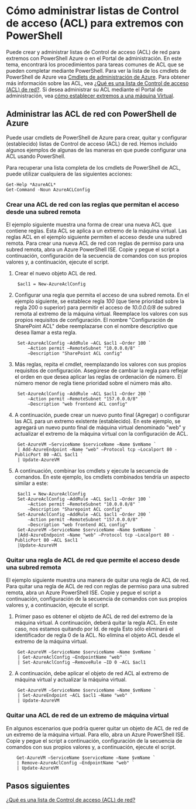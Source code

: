 <properties
   pageTitle="Cómo administrar listas de Control de acceso (ACL) para extremos con PowerShell"
   description="Obtenga información sobre cómo administrar las ACL con PowerShell"
   services="virtual-network"
   documentationCenter="na"
   authors="jimdial"
   manager="carmonm"
   editor="tysonn" />
<tags
   ms.service="virtual-network"
   ms.devlang="na"
   ms.topic="article"
   ms.tgt_pltfrm="na"
   ms.workload="infrastructure-services"
   ms.date="03/15/2016"
   ms.author="jdial" />

# <a name="how-to-manage-access-control-lists-acls-for-endpoints-by-using-powershell"></a>Cómo administrar listas de Control de acceso (ACL) para extremos con PowerShell

Puede crear y administrar listas de Control de acceso (ACL) de red para extremos con PowerShell Azure o en el Portal de administración. En este tema, encontrará los procedimientos para tareas comunes de ACL que se pueden completar mediante PowerShell. Para ver la lista de los cmdlets de PowerShell de Azure vea [Cmdlets de administración de Azure](http://go.microsoft.com/fwlink/?LinkId=317721). Para obtener más información sobre las ACL, vea [¿Qué es una lista de Control de acceso (ACL) de red?](virtual-networks-acl.md). Si desea administrar su ACL mediante el Portal de administración, vea [cómo establecer extremos a una máquina Virtual](../virtual-machines/virtual-machines-windows-classic-setup-endpoints.md).

## <a name="manage-network-acls-by-using-azure-powershell"></a>Administrar las ACL de red con PowerShell de Azure

Puede usar cmdlets de PowerShell de Azure para crear, quitar y configurar (establecido) listas de Control de acceso (ACL) de red. Hemos incluido algunos ejemplos de algunas de las maneras en que puede configurar una ACL usando PowerShell.

Para recuperar una lista completa de los cmdlets de PowerShell de ACL, puede utilizar cualquiera de las siguientes acciones:

    Get-Help *AzureACL*
    Get-Command -Noun AzureACLConfig

### <a name="create-a-network-acl-with-rules-that-permit-access-from-a-remote-subnet"></a>Crear una ACL de red con las reglas que permitan el acceso desde una subred remota

El ejemplo siguiente muestra una forma de crear una nueva ACL que contiene reglas. Esta ACL se aplica a un extremo de la máquina virtual. Las reglas ACL en el ejemplo siguiente permiten el acceso desde una subred remota. Para crear una nueva ACL de red con reglas de permiso para una subred remota, abra un Azure PowerShell ISE. Copie y pegue el script a continuación, configuración de la secuencia de comandos con sus propios valores y, a continuación, ejecute el script.

1. Crear el nuevo objeto ACL de red.

        $acl1 = New-AzureAclConfig

1. Configurar una regla que permita el acceso de una subred remota. En el ejemplo siguiente, se establece regla *100* (que tiene prioridad sobre la regla 200 o superior) para permitir el acceso de *10.0.0.0/8* de subred remota al extremo de la máquina virtual. Reemplace los valores con sus propios requisitos de configuración. El nombre "Configuración de SharePoint ACL" debe reemplazarse con el nombre descriptivo que desea llamar a esta regla.

        Set-AzureAclConfig –AddRule –ACL $acl1 –Order 100 `
            –Action permit –RemoteSubnet "10.0.0.0/8" `
            –Description "SharePoint ACL config"

1. Más reglas, repita el cmdlet, reemplazando los valores con sus propios requisitos de configuración. Asegúrese de cambiar la regla para reflejar el orden en que desea aplicar las reglas de ordenación de número. El número menor de regla tiene prioridad sobre el número más alto.

        Set-AzureAclConfig –AddRule –ACL $acl1 –Order 200 `
            –Action permit –RemoteSubnet "157.0.0.0/8" `
            –Description "web frontend ACL config"

1. A continuación, puede crear un nuevo punto final (Agregar) o configurar las ACL para un extremo existente (establecido). En este ejemplo, se agregará un nuevo punto final de máquina virtual denominado "web" y actualizar el extremo de la máquina virtual con la configuración de ACL.

        Get-AzureVM –ServiceName $serviceName –Name $vmName `
        | Add-AzureEndpoint –Name "web" –Protocol tcp –Localport 80 - PublicPort 80 –ACL $acl1 `
        | Update-AzureVM

1. A continuación, combinar los cmdlets y ejecute la secuencia de comandos. En este ejemplo, los cmdlets combinados tendría un aspecto similar a este:

        $acl1 = New-AzureAclConfig
        Set-AzureAclConfig –AddRule –ACL $acl1 –Order 100 `
            –Action permit –RemoteSubnet "10.0.0.0/8" `
            –Description "Sharepoint ACL config"
        Set-AzureAclConfig –AddRule –ACL $acl1 –Order 200 `
            –Action permit –RemoteSubnet "157.0.0.0/8" `
            –Description "web frontend ACL config"
        Get-AzureVM –ServiceName $serviceName –Name $vmName `
        |Add-AzureEndpoint –Name "web" –Protocol tcp –Localport 80 - PublicPort 80 –ACL $acl1 `
        |Update-AzureVM

### <a name="remove-a-network-acl-rule-that-permits-access-from-a-remote-subnet"></a>Quitar una regla de ACL de red que permite el acceso desde una subred remota

El ejemplo siguiente muestra una manera de quitar una regla de ACL de red.  Para quitar una regla de ACL de red con reglas de permiso para una subred remota, abra un Azure PowerShell ISE. Copie y pegue el script a continuación, configuración de la secuencia de comandos con sus propios valores y, a continuación, ejecute el script.

1. Primer paso es obtener el objeto de ACL de red del extremo de la máquina virtual. A continuación, deberá quitar la regla ACL. En este caso, nos estamos quitando por Id. de regla Esto sólo eliminará el identificador de regla 0 de la ACL. No elimina el objeto ACL desde el extremo de la máquina virtual.

        Get-AzureVM –ServiceName $serviceName –Name $vmName `
        | Get-AzureAclConfig –EndpointName "web" `
        | Set-AzureAclConfig –RemoveRule –ID 0 –ACL $acl1

1. A continuación, debe aplicar el objeto de red ACL al extremo de máquina virtual y actualizar la máquina virtual.

        Get-AzureVM –ServiceName $serviceName –Name $vmName `
        | Set-AzureEndpoint –ACL $acl1 –Name "web" `
        | Update-AzureVM

### <a name="remove-a-network-acl-from-a-virtual-machine-endpoint"></a>Quitar una ACL de red de un extremo de máquina virtual

En algunos escenarios que podría querer quitar un objeto de ACL de red de un extremo de la máquina virtual. Para ello, abra un Azure PowerShell ISE. Copie y pegue el script a continuación, configuración de la secuencia de comandos con sus propios valores y, a continuación, ejecute el script.

        Get-AzureVM –ServiceName $serviceName –Name $vmName `
        | Remove-AzureAclConfig –EndpointName "web" `
        | Update-AzureVM

## <a name="next-steps"></a>Pasos siguientes

[¿Qué es una lista de Control de acceso (ACL) de red?](virtual-networks-acl.md)
